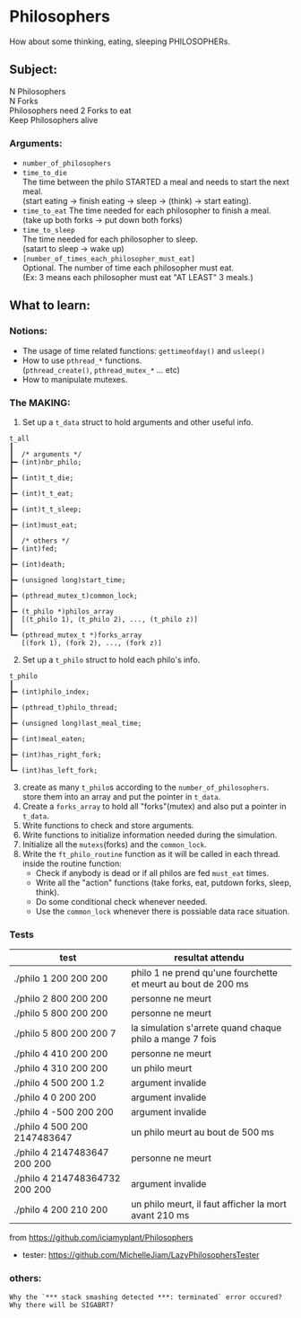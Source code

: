 # Philosophers
How about some thinking, eating, sleeping PHILOSOPHERs.

## Subject:  

N Philosophers  
N Forks  
Philosophers need 2 Forks to eat  
Keep Philosophers alive  

### Arguments:  

- `number_of_philosophers`  
- `time_to_die`  
	The time between the philo STARTED a meal and needs to start the next meal.  
	(start eating -> finish eating -> sleep -> (think) -> start eating).  
- `time_to_eat`
	The time needed for each philosopher to finish a meal.  
	(take up both forks -> put down both forks)  
- `time_to_sleep`  
	The time needed for each philosopher to sleep.  
	(satart to sleep -> wake up)  
- `[number_of_times_each_philosopher_must_eat]`  
	Optional. The number of time each philosopher must eat.  
	(Ex: 3 means each philosopher must eat "AT LEAST" 3 meals.)  

## What to learn:  

### Notions:  
- The usage of time related functions: `gettimeofday()` and `usleep()`  
- How to use `pthread_*` functions.  
	(`pthread_create()`, `pthread_mutex_*` ... etc)  
- How to manipulate mutexes. 

### The MAKING:  
1. Set up a `t_data` struct to hold arguments and other useful info.  

```
t_all
┃
┃  /* arguments */
┣━ (int)nbr_philo;
┃
┣━ (int)t_t_die;
┃
┣━ (int)t_t_eat;
┃
┣━ (int)t_t_sleep;
┃
┣━ (int)must_eat;
┃
┃  /* others */
┣━ (int)fed;
┃
┣━ (int)death;
┃
┣━ (unsigned long)start_time;
┃
┣━ (pthread_mutex_t)common_lock;
┃
┣━ (t_philo *)philos_array
┃  [(t_philo 1), (t_philo 2), ..., (t_philo z)]
┃
┗━ (pthread_mutex_t *)forks_array
   [(fork 1), (fork 2), ..., (fork z)]
```

2. Set up a `t_philo` struct to hold each philo's info.  

```
t_philo
┃
┣━ (int)philo_index;
┃
┣━ (pthread_t)philo_thread;
┃
┣━ (unsigned long)last_meal_time;
┃
┣━ (int)meal_eaten;
┃
┣━ (int)has_right_fork;
┃
┗━ (int)has_left_fork;
```

3. create as many `t_philo`s according to the `number_of_philosophers`.  
	store them into an array and put the pointer in `t_data`.  
4. Create a `forks_array` to hold all "forks"(mutex) and also put a pointer in `t_data`.    
5. Write functions to check and store arguments.  
6. Write functions to initialize information needed during the simulation.  
7. Initialize all the `mutexs`(forks) and the `common_lock`.  
8. Write the `ft_philo_routine` function  as it will be called in each thread.  
	inside the routine function:  
	- Check if anybody is dead or if all philos are fed `must_eat` times.  
	- Write all the "action" functions (take forks, eat, putdown forks, sleep, think).  
	- Do some conditional check whenever needed.  
	- Use the `common_lock` whenever there is possiable data race situation.   

### Tests  
| test | resultat attendu |
|----------|-------|
| ./philo 1 200 200 200 | philo 1 ne prend qu'une fourchette et meurt au bout de 200 ms |
| ./philo 2 800 200 200 | personne ne meurt |
| ./philo 5 800 200 200 | personne ne meurt |
| ./philo 5 800 200 200 7 | la simulation s'arrete quand chaque philo a mange 7 fois|
| ./philo 4 410 200 200 | personne ne meurt |
| ./philo 4 310 200 200 | un philo meurt |
| ./philo 4 500 200 1.2 | argument invalide |
| ./philo 4 0 200 200 | argument invalide|
| ./philo 4 -500 200 200 | argument invalide |
| ./philo 4 500 200 2147483647 | un philo meurt au bout de 500 ms |
| ./philo 4 2147483647 200 200 | personne ne meurt |
| ./philo 4 214748364732 200 200 | argument invalide|
| ./philo 4 200 210 200 | un philo meurt, il faut afficher la mort avant 210 ms |

from https://github.com/iciamyplant/Philosophers

- tester: https://github.com/MichelleJiam/LazyPhilosophersTester

### others:  
	Why the `*** stack smashing detected ***: terminated` error occured?  
	Why there will be SIGABRT?  
